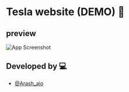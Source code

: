
# Tesla website (DEMO) 🚗

## preview

![App Screenshot](https://drive.google.com/file/d/1zzOHDU8GkaPtnhYeXlkZSD9juTz6tROt/view?usp=sharing)

## Developed by 💻 

- [@Arash_aio](https://t.me/arash_aio)
